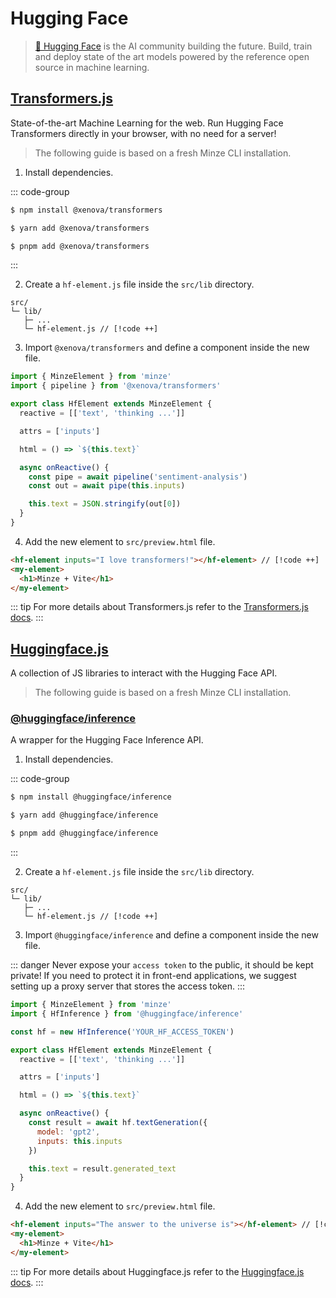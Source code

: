 # Hugging Face

> [🤗 Hugging Face](https://huggingface.co) is the AI community building the future. Build, train and deploy state of the art models powered by the reference open source in machine learning.

## [Transformers.js](https://huggingface.co/docs/transformers.js)

State-of-the-art Machine Learning for the web. Run Hugging Face Transformers directly in your browser, with no need for a server!

> The following guide is based on a fresh Minze CLI installation.

1. Install dependencies.

::: code-group

```bash [npm]
$ npm install @xenova/transformers
```

```bash [yarn]
$ yarn add @xenova/transformers
```

```bash [pnpm]
$ pnpm add @xenova/transformers
```

:::

2. Create a `hf-element.js` file inside the `src/lib` directory.

```
src/
└─ lib/
   ├─ ...
   └─ hf-element.js // [!code ++]
```

3. Import `@xenova/transformers` and define a component inside the new file.

```js
import { MinzeElement } from 'minze'
import { pipeline } from '@xenova/transformers'

export class HfElement extends MinzeElement {
  reactive = [['text', 'thinking ...']]

  attrs = ['inputs']

  html = () => `${this.text}`

  async onReactive() {
    const pipe = await pipeline('sentiment-analysis')
    const out = await pipe(this.inputs)

    this.text = JSON.stringify(out[0])
  }
}
```

4. Add the new element to `src/preview.html` file.

<!-- prettier-ignore-start -->
```html
<hf-element inputs="I love transformers!"></hf-element> // [!code ++]
<my-element>
  <h1>Minze + Vite</h1>
</my-element>
```
<!-- prettier-ignore-end -->

::: tip
For more details about Transformers.js refer to the [Transformers.js docs](https://huggingface.co/docs/transformers.js).
:::

## [Huggingface.js](https://huggingface.co/docs/huggingface.js)

A collection of JS libraries to interact with the Hugging Face API.

> The following guide is based on a fresh Minze CLI installation.

### [@huggingface/inference](https://www.npmjs.com/package/@huggingface/inference)

A wrapper for the Hugging Face Inference API.

1. Install dependencies.

::: code-group

```bash [npm]
$ npm install @huggingface/inference
```

```bash [yarn]
$ yarn add @huggingface/inference
```

```bash [pnpm]
$ pnpm add @huggingface/inference
```

:::

2. Create a `hf-element.js` file inside the `src/lib` directory.

```
src/
└─ lib/
   ├─ ...
   └─ hf-element.js // [!code ++]
```

3. Import `@huggingface/inference` and define a component inside the new file.

::: danger
Never expose your `access token` to the public, it should be kept private! If you need to protect it in front-end applications, we suggest setting up a proxy server that stores the access token.
:::

```js
import { MinzeElement } from 'minze'
import { HfInference } from '@huggingface/inference'

const hf = new HfInference('YOUR_HF_ACCESS_TOKEN')

export class HfElement extends MinzeElement {
  reactive = [['text', 'thinking ...']]

  attrs = ['inputs']

  html = () => `${this.text}`

  async onReactive() {
    const result = await hf.textGeneration({
      model: 'gpt2',
      inputs: this.inputs
    })

    this.text = result.generated_text
  }
}
```

4. Add the new element to `src/preview.html` file.

<!-- prettier-ignore-start -->
```html
<hf-element inputs="The answer to the universe is"></hf-element> // [!code ++]
<my-element>
  <h1>Minze + Vite</h1>
</my-element>
```
<!-- prettier-ignore-end -->

::: tip
For more details about Huggingface.js refer to the [Huggingface.js docs](https://huggingface.co/docs/huggingface.js).
:::
